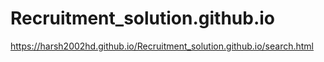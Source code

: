 # Recruitment_solution.github.io
https://harsh2002hd.github.io/Recruitment_solution.github.io/search.html
